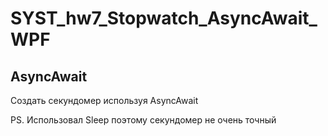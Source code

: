 # SYST_hw7_Stopwatch_AsyncAwait_WPF

## AsyncAwait

Создать секундомер используя AsyncAwait

PS. Использовал Sleep поэтому секундомер не очень точный
